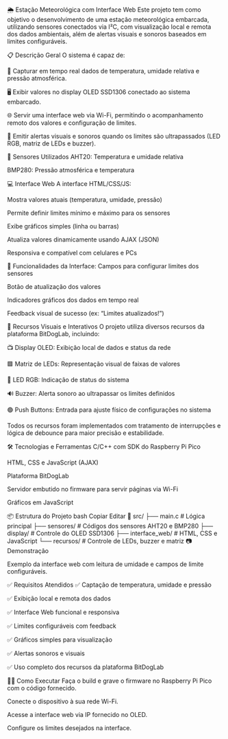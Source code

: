 🌦️ Estação Meteorológica com Interface Web
Este projeto tem como objetivo o desenvolvimento de uma estação meteorológica embarcada, utilizando sensores conectados via I²C, com visualização local e remota dos dados ambientais, além de alertas visuais e sonoros baseados em limites configuráveis.

📋 Descrição Geral
O sistema é capaz de:

📡 Capturar em tempo real dados de temperatura, umidade relativa e pressão atmosférica.

🖥️ Exibir valores no display OLED SSD1306 conectado ao sistema embarcado.

🌐 Servir uma interface web via Wi-Fi, permitindo o acompanhamento remoto dos valores e configuração de limites.

🚨 Emitir alertas visuais e sonoros quando os limites são ultrapassados (LED RGB, matriz de LEDs e buzzer).

🧠 Sensores Utilizados
AHT20: Temperatura e umidade relativa

BMP280: Pressão atmosférica e temperatura

💻 Interface Web
A interface HTML/CSS/JS:

Mostra valores atuais (temperatura, umidade, pressão)

Permite definir limites mínimo e máximo para os sensores

Exibe gráficos simples (linha ou barras)

Atualiza valores dinamicamente usando AJAX (JSON)

Responsiva e compatível com celulares e PCs

🔧 Funcionalidades da Interface:
Campos para configurar limites dos sensores

Botão de atualização dos valores

Indicadores gráficos dos dados em tempo real

Feedback visual de sucesso (ex: “Limites atualizados!”)

🚨 Recursos Visuais e Interativos
O projeto utiliza diversos recursos da plataforma BitDogLab, incluindo:

📺 Display OLED: Exibição local de dados e status da rede

🟩 Matriz de LEDs: Representação visual de faixas de valores

🔴 LED RGB: Indicação de status do sistema

🔊 Buzzer: Alerta sonoro ao ultrapassar os limites definidos

🟢 Push Buttons: Entrada para ajuste físico de configurações no sistema

Todos os recursos foram implementados com tratamento de interrupções e lógica de debounce para maior precisão e estabilidade.

🛠️ Tecnologias e Ferramentas
C/C++ com SDK do Raspberry Pi Pico

HTML, CSS e JavaScript (AJAX)

Plataforma BitDogLab

Servidor embutido no firmware para servir páginas via Wi-Fi

Gráficos em JavaScript

📦 Estrutura do Projeto
bash
Copiar
Editar
📁 src/
├── main.c                  # Lógica principal
├── sensores/               # Códigos dos sensores AHT20 e BMP280
├── display/                # Controle do OLED SSD1306
├── interface_web/          # HTML, CSS e JavaScript
└── recursos/               # Controle de LEDs, buzzer e matriz
📷 Demonstração

Exemplo da interface web com leitura de umidade e campos de limite configuráveis.

✅ Requisitos Atendidos
✅ Captação de temperatura, umidade e pressão

✅ Exibição local e remota dos dados

✅ Interface Web funcional e responsiva

✅ Limites configuráveis com feedback

✅ Gráficos simples para visualização

✅ Alertas sonoros e visuais

✅ Uso completo dos recursos da plataforma BitDogLab

👨‍🔧 Como Executar
Faça o build e grave o firmware no Raspberry Pi Pico com o código fornecido.

Conecte o dispositivo à sua rede Wi-Fi.

Acesse a interface web via IP fornecido no OLED.

Configure os limites desejados na interface.
